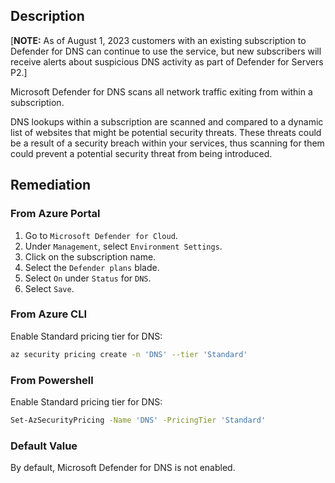 ## Description

[**NOTE:** As of August 1, 2023 customers with an existing subscription to Defender for DNS can continue to use the service, but new subscribers will receive alerts about suspicious DNS activity as part of Defender for Servers P2.]

Microsoft Defender for DNS scans all network traffic exiting from within a subscription.

DNS lookups within a subscription are scanned and compared to a dynamic list of websites that might be potential security threats. These threats could be a result of a security breach within your services, thus scanning for them could prevent a potential security threat from being introduced.

## Remediation

### From Azure Portal

1. Go to `Microsoft Defender for Cloud`.
2. Under `Management`, select `Environment Settings`.
3. Click on the subscription name.
4. Select the `Defender plans` blade.
5. Select `On` under `Status` for `DNS`.
6. Select `Save`.

### From Azure CLI

Enable Standard pricing tier for DNS:

```bash
az security pricing create -n 'DNS' --tier 'Standard'
```

### From Powershell

Enable Standard pricing tier for DNS:

```bash
Set-AzSecurityPricing -Name 'DNS' -PricingTier 'Standard'
```

### Default Value

By default, Microsoft Defender for DNS is not enabled.
